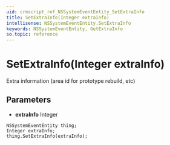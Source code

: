```yaml
---
uid: crmscript_ref_NSSystemEventEntity_SetExtraInfo
title: SetExtraInfo(Integer extraInfo)
intellisense: NSSystemEventEntity.SetExtraInfo
keywords: NSSystemEventEntity, GetExtraInfo
so.topic: reference
---
```


# SetExtraInfo(Integer extraInfo)

Extra information (area id for prototype rebuild, etc)

## Parameters

* **extraInfo** Integer

```crmscript
NSSystemEventEntity thing;
Integer extraInfo;
thing.SetExtraInfo(extraInfo);
```

